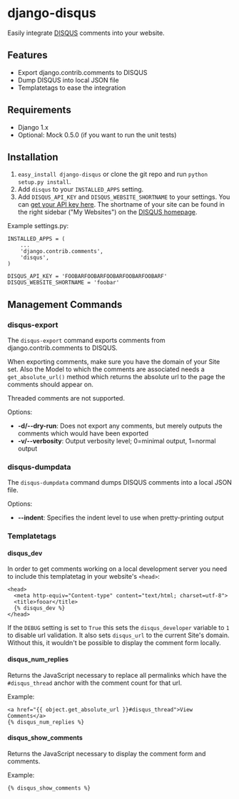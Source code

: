 # django-disqus

Easily integrate [DISQUS](http://disqus.com) comments into your website.

## Features

* Export django.contrib.comments to DISQUS
* Dump DISQUS into local JSON file
* Templatetags to ease the integration

## Requirements

 * Django 1.x
 * Optional: Mock 0.5.0 (if you want to run the unit tests)

## Installation

1. `easy_install django-disqus` or clone the git repo and run `python setup.py install`.
2. Add `disqus` to your `INSTALLED_APPS` setting.
3. Add `DISQUS_API_KEY` and `DISQUS_WEBSITE_SHORTNAME` to your settings. You
can [get your API key here](http://disqus.com/api/get_my_key/). The shortname 
of your site can be found in the right sidebar ("My Websites") on the 
[DISQUS homepage](http://disqus.com).

Example settings.py:
    
    INSTALLED_APPS = (
        ...
        'django.contrib.comments',
        'disqus',
    )

    DISQUS_API_KEY = 'FOOBARFOOBARFOOBARFOOBARFOOBARF'
    DISQUS_WEBSITE_SHORTNAME = 'foobar'

## Management Commands

### disqus-export

The `disqus-export` command exports comments from django.contrib.comments to 
DISQUS.

When exporting comments, make sure you have the domain of your Site set. Also
the Model to which the comments are associated needs a `get_absolute_url()`
method which returns the absolute url to the page the comments should
appear on.

Threaded comments are not supported.

Options:

* __-d/--dry-run__: Does not export any comments, but merely outputs the
comments which would have been exported
* __-v/--verbosity__: Output verbosity level; 0=minimal output, 1=normal output

### disqus-dumpdata

The `disqus-dumpdata` command dumps DISQUS comments into a local JSON file.

Options:

* __--indent__: Specifies the indent level to use when pretty-printing output

### Templatetags

#### disqus\_dev

In order to get comments working on a local development server you need to 
include this templatetag in your website's `<head>`:

    <head>
      <meta http-equiv="Content-type" content="text/html; charset=utf-8">
      <title>fooar</title>
      {% disqus_dev %}
    </head>

If the `DEBUG` setting is set to `True` this sets the `disqus_developer` 
variable to `1` to disable url validation. It also sets `disqus_url` 
to the current Site's domain. Without this, it wouldn't be possible to display 
the comment form locally.

#### **disqus\_num\_replies**

Returns the JavaScript necessary to replace all permalinks which have the 
`#disqus_thread` anchor with the comment count for that url.

Example:

    <a href="{{ object.get_absolute_url }}#disqus_thread">View Comments</a>
    {% disqus_num_replies %}

#### **disqus\_show\_comments** 

Returns the JavaScript necessary to display the comment form and comments.

Example:

    {% disqus_show_comments %}
